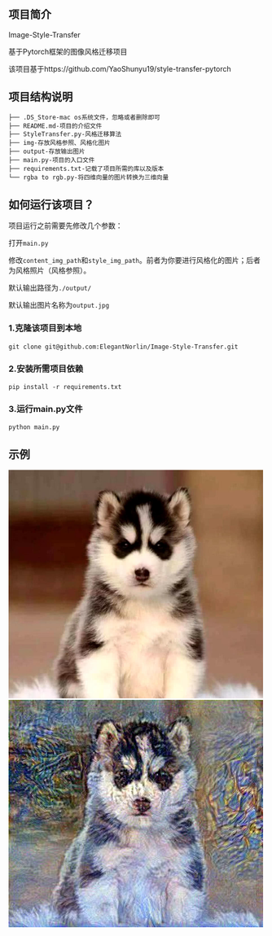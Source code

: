 ## 项目简介

Image-Style-Transfer

基于Pytorch框架的图像风格迁移项目

该项目基于https://github.com/YaoShunyu19/style-transfer-pytorch

## 项目结构说明

```txt
├── .DS_Store-mac os系统文件，忽略或者删除即可
├── README.md-项目的介绍文件
├── StyleTransfer.py-风格迁移算法
├── img-存放风格参照、风格化图片
├── output-存放输出图片
├── main.py-项目的入口文件
├── requirements.txt-记载了项目所需的库以及版本
└── rgba to rgb.py-将四维向量的图片转换为三维向量
```

## 如何运行该项目？

项目运行之前需要先修改几个参数：

打开`main.py`

修改`content_img_path`和`style_img_path`。前者为你要进行风格化的图片；后者为风格照片（风格参照）。

默认输出路径为`./output/`

默认输出图片名称为`output.jpg`

### 1.克隆该项目到本地

```shell
git clone git@github.com:ElegantNorlin/Image-Style-Transfer.git
```

### 2.安装所需项目依赖

```shell
pip install -r requirements.txt
```

### 3.运行main.py文件

```shell
python main.py
```

## 示例

<div id="container" style="width:500px">
    <img src="https://github.com/ElegantNorlin/Image-Style-Transfer/blob/main/img/content.jpg?raw=true" alt="cat&dog" width="600"></img>
<img src="https://github.com/ElegantNorlin/Image-Style-Transfer/blob/main/output/output.jpg?raw=true" alt="cat&dog" width="600"></img>
</div>

